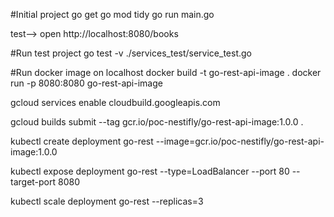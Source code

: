 #Initial project
go get
go mod tidy
go run main.go

test--> open http://localhost:8080/books


#Run test project
go test -v ./services_test/service_test.go


#Run docker image on localhost
docker build -t go-rest-api-image .
docker run -p 8080:8080 go-rest-api-image

gcloud services enable cloudbuild.googleapis.com

gcloud builds submit --tag gcr.io/poc-nestifly/go-rest-api-image:1.0.0 .

kubectl create deployment go-rest --image=gcr.io/poc-nestifly/go-rest-api-image:1.0.0

kubectl expose deployment go-rest --type=LoadBalancer --port 80 --target-port 8080

kubectl scale deployment go-rest --replicas=3